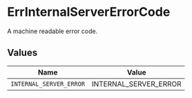 # ErrInternalServerErrorCode

A machine readable error code.


## Values

| Name                    | Value                   |
| ----------------------- | ----------------------- |
| `INTERNAL_SERVER_ERROR` | INTERNAL_SERVER_ERROR   |